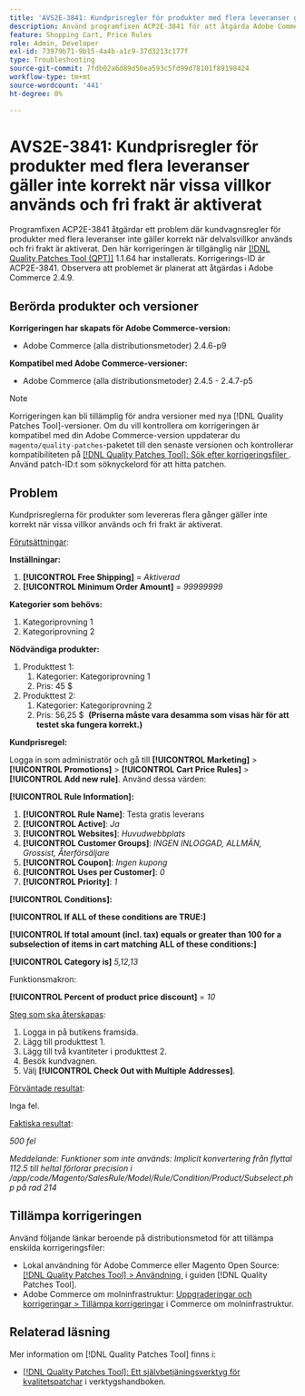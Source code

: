 ```yaml
---
title: 'AVS2E-3841: Kundprisregler för produkter med flera leveranser gäller inte korrekt när vissa villkor används och fri frakt är aktiverat'
description: Använd programfixen ACP2E-3841 för att åtgärda Adobe Commerce-problemet där kundprisreglerna för produkter som levereras flera gånger inte gäller korrekt när delvalsvillkoren används och fri frakt är aktiverat.
feature: Shopping Cart, Price Rules
role: Admin, Developer
exl-id: 73979b71-9b15-4a4b-a1c9-37d3213c177f
type: Troubleshooting
source-git-commit: 7fdb02a6d89d50ea593c5fd99d78101f89198424
workflow-type: tm+mt
source-wordcount: '441'
ht-degree: 0%

---
```


# AVS2E-3841: Kundprisregler för produkter med flera leveranser gäller inte korrekt när vissa villkor används och fri frakt är aktiverat

Programfixen ACP2E-3841 åtgärdar ett problem där kundvagnsregler för produkter med flera leveranser inte gäller korrekt när delvalsvillkor används och fri frakt är aktiverat. Den här korrigeringen är tillgänglig när [[!DNL Quality Patches Tool (QPT)]](/help/tools/quality-patches-tool/quality-patches-tool-to-self-serve-quality-patches.md) 1.1.64 har installerats. Korrigerings-ID är ACP2E-3841. Observera att problemet är planerat att åtgärdas i Adobe Commerce 2.4.9.

## Berörda produkter och versioner

**Korrigeringen har skapats för Adobe Commerce-version:**

* Adobe Commerce (alla distributionsmetoder) 2.4.6-p9

**Kompatibel med Adobe Commerce-versioner:**

* Adobe Commerce (alla distributionsmetoder) 2.4.5 - 2.4.7-p5

>[!NOTE]
>
>Korrigeringen kan bli tillämplig för andra versioner med nya [!DNL Quality Patches Tool]-versioner. Om du vill kontrollera om korrigeringen är kompatibel med din Adobe Commerce-version uppdaterar du `magento/quality-patches`-paketet till den senaste versionen och kontrollerar kompatibiliteten på [[!DNL Quality Patches Tool]: Sök efter korrigeringsfiler &#x200B;](https://experienceleague.adobe.com/tools/commerce-quality-patches/index.html?lang=sv-SE). Använd patch-ID:t som söknyckelord för att hitta patchen.

## Problem

Kundprisreglerna för produkter som levereras flera gånger gäller inte korrekt när vissa villkor används och fri frakt är aktiverat.

<u>Förutsättningar</u>:

**Inställningar:**
1. **[!UICONTROL Free Shipping]** = *Aktiverad*
1. **[!UICONTROL Minimum Order Amount]** = *99999999*

**Kategorier som behövs:**
1. Kategoriprovning 1
1. Kategoriprovning 2

**Nödvändiga produkter:**
1. Produkttest 1:
   1. Kategorier: Kategoriprovning 1
   1. Pris: 45 $
1. Produkttest 2:
   1. Kategorier: Kategoriprovning 2
   1. Pris: 56,25 $ 
      **(Priserna måste vara desamma som visas här för att testet ska fungera korrekt.)**

**Kundprisregel:**

Logga in som administratör och gå till **[!UICONTROL Marketing]** > **[!UICONTROL Promotions]** > **[!UICONTROL Cart Price Rules]** > **[!UICONTROL Add new rule]**. Använd dessa värden:

**[!UICONTROL Rule Information]:**
1. **[!UICONTROL Rule Name]**: Testa gratis leverans
1. **[!UICONTROL Active]**: *Ja*
1. **[!UICONTROL Websites]**: *Huvudwebbplats*
1. **[!UICONTROL Customer Groups]**: *INGEN INLOGGAD, ALLMÄN, Grossist, Återförsäljare*
1. **[!UICONTROL Coupon]**: *Ingen kupong*
1. **[!UICONTROL Uses per Customer]**: *0*
1. **[!UICONTROL Priority]**: *1*

**[!UICONTROL Conditions]:**

**[!UICONTROL If ALL of these conditions are TRUE:]**


**[!UICONTROL If total amount (incl. tax) equals or greater than 100 for a subselection of items in cart matching ALL of these conditions:]**


**[!UICONTROL Category is]** *5,12,13*

Funktionsmakron:

**[!UICONTROL Percent of product price discount]** = *10*

<u>Steg som ska återskapas</u>:

1. Logga in på butikens framsida.
2. Lägg till produkttest 1.
3. Lägg till två kvantiteter i produkttest 2.
4. Besök kundvagnen.
5. Välj **[!UICONTROL Check Out with Multiple Addresses]**.

<u>Förväntade resultat</u>:

Inga fel.

<u>Faktiska resultat</u>:

*500 fel*

*Meddelande: Funktioner som inte används: Implicit konvertering från flyttal 112.5 till heltal förlorar precision i /app/code/Magento/SalesRule/Model/Rule/Condition/Product/Subselect.php på rad 214*

## Tillämpa korrigeringen

Använd följande länkar beroende på distributionsmetod för att tillämpa enskilda korrigeringsfiler:

* Lokal användning för Adobe Commerce eller Magento Open Source: [[!DNL Quality Patches Tool] > Användning &#x200B;](/help/tools/quality-patches-tool/usage.md) i guiden [!DNL Quality Patches Tool].
* Adobe Commerce om molninfrastruktur: [Uppgraderingar och korrigeringar > Tillämpa korrigeringar](https://experienceleague.adobe.com/docs/commerce-cloud-service/user-guide/develop/upgrade/apply-patches.html?lang=sv-SE) i Commerce om molninfrastruktur.

## Relaterad läsning

Mer information om [!DNL Quality Patches Tool] finns i:

* [[!DNL Quality Patches Tool]: Ett självbetjäningsverktyg för kvalitetspatchar](/help/tools/quality-patches-tool/quality-patches-tool-to-self-serve-quality-patches.md) i verktygshandboken.
